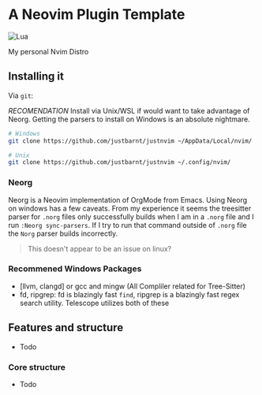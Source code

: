 # A Neovim Plugin Template

![Lua](https://img.shields.io/badge/Made%20with%20Lua-blueviolet.svg?style=for-the-badge&logo=lua)

My personal Nvim Distro

## Installing it

Via `git`:

*RECOMENDATION*
Install via Unix/WSL if would want to take advantage of Neorg.
Getting the parsers to install on Windows is an absolute nightmare.

```bash
# Windows
git clone https://github.com/justbarnt/justnvim ~/AppData/Local/nvim/

# Unix
git clone https://github.com/justbarnt/justnvim ~/.config/nvim/

```
### Neorg
Neorg is a Neovim implementation of OrgMode from Emacs. Using Neorg on windows has a few caveats.
From my experience it seems the treesitter parser for `.norg` files only successfully builds when I am in a `.norg` file
and I run `:Neorg sync-parsers`. If I try to run that command outside of `.norg` file the `Norg` parser builds incorrectly.
> This doesn't appear to be an issue on linux?

### Recommened Windows Packages
- [llvm, clangd] or gcc and mingw (All Compliler related for Tree-Sitter)
- fd, ripgrep: fd is blazingly fast `find`, ripgrep is a blazingly fast regex search utility. Telescope utilizes both of these

## Features and structure
- Todo

### Core structure
- Todo
